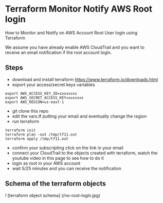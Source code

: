 # Terraform Monitor Notify AWS Root login
How to Monitor and Notify on AWS Account Root User login using Terraform

We assume you have already enable AWS CloudTrail and you want to receive an email notification if the root account login.

## Steps
* download and install terraform https://www.terraform.io/downloads.html
* export your access/secret keys variables 
```
export AWS_ACCESS_KEY_ID=xxxxxxxx
export AWS_SECRET_ACCESS_KEY=xxxxxxx
export AWS_REGION=us-east-1
```
* git clone this repo
* edit the vars.tf putting your email and eventually change the region
* run terraform
```
terraform init 
terraform plan -out /tmp/tf11.out
terraform apply /tmp/tf11.out
```
* confirm your subscripting click on the link in your email
* connect your CloudTrail to the objects created with terraform, watch the youtube video in this page to see how to do it
* login as root in your AWS account 
* wait 5/25 minutes and you can receive the notification

## Schema of the terraform objects 
! [terraform object schema]
(/no-root-login.jpg)
